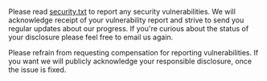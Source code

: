 Please read [security.txt](https://github.com/situmtech/situm-react-native-plugin/blob/master/security.txt)
to report any security vulnerabilities. We will acknowledge receipt of your
vulnerability report and strive to send you regular updates about our
progress. If you're curious about the status of your disclosure please
feel free to email us again.

Please refrain from requesting compensation for reporting vulnerabilities.
If you want we will publicly acknowledge your responsible disclosure,
once the issue is fixed.
